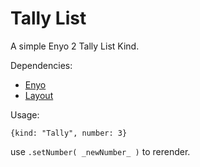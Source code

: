 Tally List
==========

A simple Enyo 2 Tally List Kind.

Dependencies: 

- [Enyo](https://github.com/enyojs/enyo)
- [Layout](https://github.com/enyojs/enyo)

Usage:

    {kind: "Tally", number: 3}

use ``.setNumber( _newNumber_ )`` to rerender.
